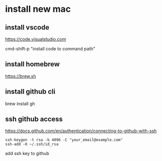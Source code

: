 
# install new mac

## install vscode

https://code.visualstudio.com

cmd-shift-p  "install code to command path"

## install homebrew

https://brew.sh

## install github cli

brew install gh

## ssh github access

https://docs.github.com/en/authentication/connecting-to-github-with-ssh
```
ssh-keygen -t rsa -b 4096 -C "your_email@example.com"
ssh-add -K ~/.ssh/id_rsa
```
add ssh key to github
